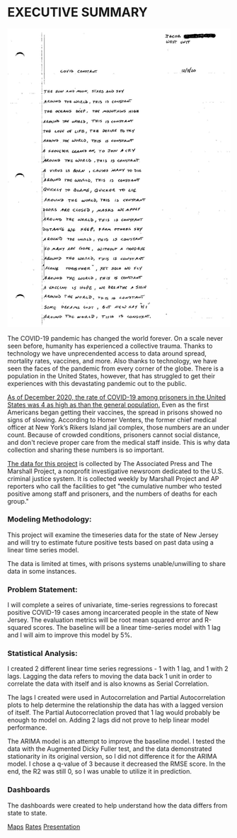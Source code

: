 # EXECUTIVE SUMMARY
![Covid Constant](./Images/ND-Jacob-Covid-Constant.jpeg)

The COVID-19 pandemic has changed the world forever. On a scale never seen before, humanity has experienced a collective trauma. Thanks to technology we have unprecendented access to data around spread, mortality rates, vaccines, and more. Also thanks to technology, we have seen the faces of the pandemic from every corner of the globe. There is a population in the United States, however, that has struggled to get their experiences with this devastating pandemic out to the public. 

[As of December 2020, the rate of COVID-19 among prisoners in the United States was 4 as high as than the general population.](https://www.themarshallproject.org/2020/12/18/1-in-5-prisoners-in-the-u-s-has-had-covid-19) Even as the first Americans began getting their vaccines, the spread in prisons showed no signs of slowing. According to Homer Venters, the former chief medical officer at New York’s Rikers Island jail complex, those numbers are an under count. Because of crowded conditions, prisoners cannot social distance, and don't recieve proper care from the medical staff inside. This is why data collection and sharing these numbers is so important. 

[The data for this project](https://data.world/associatedpress/marshall-project-covid-cases-in-prisons/workspace/file?filename=covid_prison_rates.csv) is collected by The Associated Press and The Marshall Project,  a nonprofit investigative newsroom dedicated to the U.S. criminal justice system. It is collected weekly by Marshall Project and AP reporters who call the facilities to get "the cumulative number who tested positive among staff and prisoners, and the numbers of deaths for each group."

### Modeling Methodology:

This project will examine the timeseries data for the state of New Jersey and will try to estimate future positive tests based on past data using a linear time series model.

The data is limited at times, with prisons systems unable/unwilling to share data in some instances. 

### Problem Statement:

I will complete a seires of univariate, time-series regressions to forecast positive COVID-19 cases among incarcerated people in the state of New Jersey. The evaluation metrics will be root mean squared error and R-squared scores. The baseline will be a linear time-series model with 1 lag and I will aim to improve this model by 5%.

### Statistical Analysis:

I created 2 different linear time series regressions - 1 with 1 lag, and 1 with 2 lags. Lagging the data refers to moving the data back 1 unit in order to correlate the data with itself and is also knowns as Serial Correlation. 

The lags I created were used in Autocorrelation and Partial Autocorrelation plots to help determine the relationship the data has with a lagged version of itself. The Partial Autocorreclation proved that 1 lag would probably be enough to model on. Adding 2 lags did not prove to help linear model performance.

The ARIMA model is an attempt to improve the baseline model. I tested the data with the Augmented Dicky Fuller test, and the data demonstrated stationarity in its original version, so I did not difference it for the ARIMA model. I chose a q-value of 3 because it decreased the RMSE score. In the end, the R2 was still 0, so I was unable to utilize it in prediction. 

### Dashboards
The dashboards were created to help understand how the data differs from state to state.

[Maps](https://public.tableau.com/shared/HQ2X2GB84?:display_count=y&:origin=viz_share_link)
[Rates](https://public.tableau.com/profile/meryl1401#!/vizhome/Covid-19-USPrisons_2/Rates)
[Presentation]()